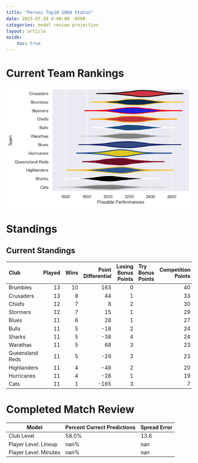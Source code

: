 ```yaml
---  
title: "Peroni Top10 2004 Status"  
date: 2025-07-28 6:00:00 -0500  
categories: model review projection  
layout: article  
aside:  
    toc: true  
---
```

# Current Team Rankings


![Club Rankings](plots/rankings_Peroni_Top10_2004.png)
# Standings

## Current Standings


| Club            |   Played |   Wins |   Point Differential |   Losing Bonus Points | Try Bonus Points   |   Competition Points |
|:----------------|---------:|-------:|---------------------:|----------------------:|:-------------------|---------------------:|
| Brumbies        |       13 |     10 |                  163 |                     0 |                    |                   40 |
| Crusaders       |       13 |      8 |                   44 |                     1 |                    |                   33 |
| Chiefs          |       12 |      7 |                    8 |                     2 |                    |                   30 |
| Stormers        |       12 |      7 |                   15 |                     1 |                    |                   29 |
| Blues           |       11 |      6 |                   28 |                     1 |                    |                   27 |
| Bulls           |       11 |      5 |                  -18 |                     2 |                    |                   24 |
| Sharks          |       11 |      5 |                  -38 |                     4 |                    |                   24 |
| Warathas        |       11 |      5 |                   68 |                     3 |                    |                   23 |
| Queensland Reds |       11 |      5 |                  -29 |                     3 |                    |                   23 |
| Highlanders     |       11 |      4 |                  -48 |                     2 |                    |                   20 |
| Hurricanes      |       11 |      4 |                  -28 |                     1 |                    |                   19 |
| Cats            |       11 |      1 |                 -165 |                     3 |                    |                    7 |



# Completed Match Review


| Model | Percent Correct Predictions | Spread Error |
| ------ | ------ | ------ |
| Club Level | 58.0% | 13.6 |
| Player Level: Lineup | nan% | nan |
| Player Level: Minutes | nan% | nan |

